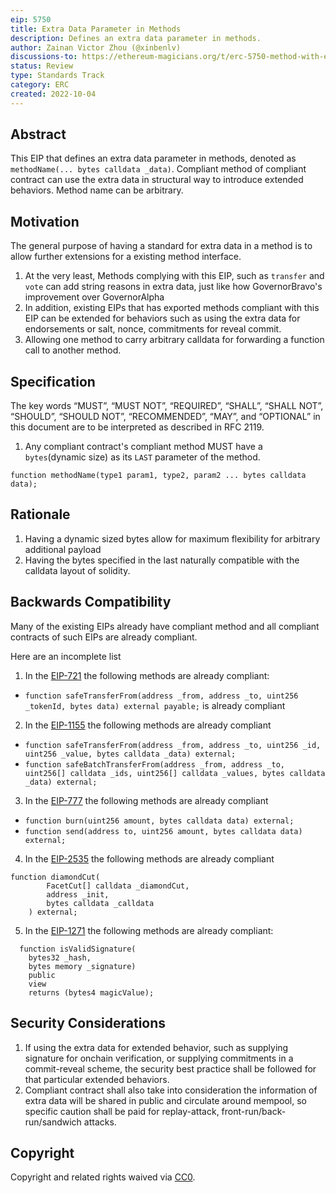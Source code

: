 ```yaml
---
eip: 5750
title: Extra Data Parameter in Methods
description: Defines an extra data parameter in methods.
author: Zainan Victor Zhou (@xinbenlv)
discussions-to: https://ethereum-magicians.org/t/erc-5750-method-with-extra-data/11176
status: Review
type: Standards Track
category: ERC
created: 2022-10-04
---
```


## Abstract

This EIP that defines an extra data parameter in methods, denoted as `methodName(... bytes calldata _data)`. Compliant method of compliant contract
can use the extra data in structural way to introduce extended behaviors. Method name can be arbitrary.

## Motivation

The general purpose of having a standard for extra data in a method is to allow further extensions for a existing method interface.

1. At the very least, Methods complying with this EIP, such as `transfer` and `vote` can add string reasons in extra data, just like how GovernorBravo's improvement over GovernorAlpha
2. In addition, existing EIPs that has exported methods compliant with this EIP can be extended for behaviors such as using the extra data for endorsements or salt, nonce, commitments for reveal commit.
3. Allowing one method to carry arbitrary calldata for forwarding a function call to another method.

## Specification

The key words “MUST”, “MUST NOT”, “REQUIRED”, “SHALL”, “SHALL NOT”, “SHOULD”, “SHOULD NOT”, “RECOMMENDED”, “MAY”, and “OPTIONAL” in this document are to be interpreted as described in RFC 2119.

1. Any compliant contract's compliant method MUST have a `bytes`(dynamic size) as its `LAST` parameter of the method.

```solidity
function methodName(type1 param1, type2, param2 ... bytes calldata data);
```

## Rationale

1. Having a dynamic sized bytes allow for maximum flexibility for arbitrary additional payload
2. Having the bytes specified in the last naturally compatible with the calldata layout of solidity.

## Backwards Compatibility

Many of the existing EIPs already have compliant method and all compliant contracts of such EIPs are already compliant.

Here are an incomplete list

1. In the [EIP-721](./eip-721.md) the following methods are already compliant:

- `function safeTransferFrom(address _from, address _to, uint256 _tokenId, bytes data) external payable;` is already compliant

2. In the [EIP-1155](./eip-1155.md) the following methods are already compliant

- `function safeTransferFrom(address _from, address _to, uint256 _id, uint256 _value, bytes calldata _data) external;`
- `function safeBatchTransferFrom(address _from, address _to, uint256[] calldata _ids, uint256[] calldata _values, bytes calldata _data) external;`

3. In the [EIP-777](./eip-777.md) the following methods are already compliant

- `function burn(uint256 amount, bytes calldata data) external;`
- `function send(address to, uint256 amount, bytes calldata data) external;`

4. In the [EIP-2535](./eip-2535.md) the following methods are already compliant

```solidity
function diamondCut(
        FacetCut[] calldata _diamondCut,
        address _init,
        bytes calldata _calldata
    ) external;
```

5. In the [EIP-1271](./eip-1271.md) the following methods are already compliant:

```solidity
  function isValidSignature(
    bytes32 _hash,
    bytes memory _signature)
    public
    view
    returns (bytes4 magicValue);
```

## Security Considerations

1. If using the extra data for extended behavior, such as supplying signature for onchain verification, or supplying commitments in a commit-reveal scheme, the security best practice shall be followed for that particular extended behaviors.
2. Compliant contract shall also take into consideration the information of extra data will be shared in public and circulate around mempool, so specific caution shall be paid for replay-attack, front-run/back-run/sandwich attacks.

## Copyright
Copyright and related rights waived via [CC0](../LICENSE.md).

